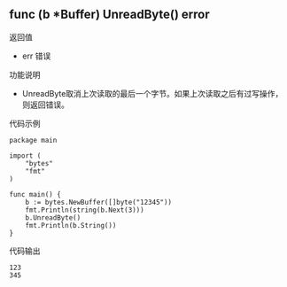 ## func (b *Buffer) UnreadByte() error

返回值

- err 错误

功能说明

- UnreadByte取消上次读取的最后一个字节。如果上次读取之后有过写操作，则返回错误。

代码示例

	package main
	
	import (
		"bytes"
		"fmt"
	)
	
	func main() {
		b := bytes.NewBuffer([]byte("12345"))
		fmt.Println(string(b.Next(3)))
		b.UnreadByte()
		fmt.Println(b.String())
	}
	
代码输出

	123
	345
